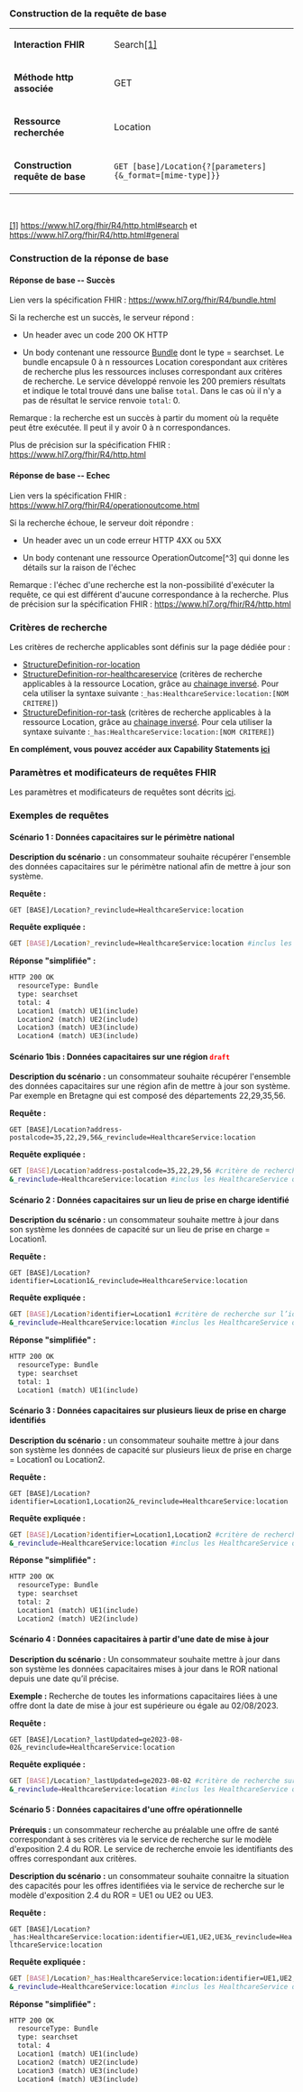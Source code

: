<!-- Consultation des données capacitaires -->

###  Construction de la requête de base

<table>
<tbody>
<tr>
<td width="215">
<p><strong>Interaction FHIR</strong></p>
</td>
<td width="465">
<p>Search<a href="#_ftn1" name="_ftnref1">[1]</a></p>
</td>
</tr>
<tr>
<td width="215">
<p><strong>M&eacute;thode http associ&eacute;e</strong></p>
</td>
<td width="465">
<p>GET</p>
</td>
</tr>
<tr>
<td width="215">
<p><strong>Ressource recherch&eacute;e</strong></p>
</td>
<td width="465">
<p>Location</p>
</td>
</tr>
<tr>
<td width="215">
<p><strong>Construction requ&ecirc;te de base</strong></p>
</td>
<td width="465">
<p><code>GET [base]/Location{?[parameters]{&amp;_format=[mime-type]}}</code></p>
</td>
</tr>
</tbody>
</table>
<p>&nbsp;</p>
<p><a href="#_ftnref1" name="_ftn1">[1]</a> <a href="https://www.hl7.org/fhir/R4/http.html#search">https://www.hl7.org/fhir/R4/http.html#search</a> et <a href="https://www.hl7.org/fhir/R4/http.html#general">https://www.hl7.org/fhir/R4/http.html#general</a></p>

### Construction de la réponse de base

#### Réponse de base -- Succès

Lien vers la spécification FHIR : <https://www.hl7.org/fhir/R4/bundle.html>

Si la recherche est un succès, le serveur répond :

-   Un header avec un code 200 OK HTTP

-   Un body contenant une ressource [Bundle](https://www.hl7.org/fhir/R4/bundle.html) dont le type =
    searchset.
    Le bundle encapsule 0 à n ressources Location corespondant aux
    critères de recherche plus les ressources incluses correspondant aux
    critères de recherche.
    Le service développé renvoie les 200 premiers résultats et indique
    le total trouvé dans une balise `total`. Dans le cas où il n'y a
    pas de résultat le service renvoie `total`: 0.

Remarque : la recherche est un succès à partir du moment où la requête
peut être exécutée. Il peut il y avoir 0 à n correspondances.

Plus de précision sur la spécification FHIR :
https://www.hl7.org/fhir/R4/http.html

#### Réponse de base -- Echec

Lien vers la spécification FHIR :
<https://www.hl7.org/fhir/R4/operationoutcome.html>

Si la recherche échoue, le serveur doit répondre :

-   Un header avec un un code erreur HTTP 4XX ou 5XX

-   Un body contenant une ressource OperationOutcome[^3] qui donne les
    détails sur la raison de l'échec

Remarque : l'échec d'une recherche est la non-possibilité d'exécuter la
requête, ce qui est différent d'aucune correspondance à la recherche.
Plus de précision sur la spécification FHIR :
<https://www.hl7.org/fhir/R4/http.html>

### Critères de recherche

  Les critères de recherche applicables sont définis sur la page dédiée pour :
-    [StructureDefinition-ror-location](search_param.html#structuredefinition-ror-location)
-    [StructureDefinition-ror-healthcareservice](search_param.html#structuredefinition-ror-healthcareservice) (critères de recherche applicables à la ressource Location, grâce au [chainage inversé](https://www.hl7.org/fhir/R4/search.html#has). Pour cela utiliser la syntaxe suivante :`_has:HealthcareService:location:[NOM CRITERE]`)
-    [StructureDefinition-ror-task](search_param.html#structuredefinition-ror-task) (critères de recherche applicables à la ressource Location, grâce au [chainage inversé](https://www.hl7.org/fhir/R4/search.html#has). Pour cela utiliser la syntaxe suivante :`_has:HealthcareService:location:[NOM CRITERE]`)

**En complément, vous pouvez accéder aux Capability Statements [ici](artifacts.html#behavior-capability-statements)**

### Paramètres et modificateurs de requêtes FHIR

Les paramètres et modificateurs de requêtes sont décrits [ici](modifiers.html).

### Exemples de requêtes

#### Scénario 1 : Données capacitaires sur le périmètre national

**Description du scénario :** un consommateur souhaite récupérer l\'ensemble des données capacitaires sur le périmètre national afin de mettre à jour son système.

**Requête :**

`GET [BASE]/Location?_revinclude=HealthcareService:location`

**Requête expliquée :**

```sh
GET [BASE]/Location?_revinclude=HealthcareService:location #inclus les HealthcareService qui référencent les Location

```

**Réponse "simplifiée" :**
```xml
HTTP 200 OK
  resourceType: Bundle
  type: searchset
  total: 4
  Location1 (match) UE1(include)
  Location2 (match) UE2(include)
  Location3 (match) UE3(include)
  Location4 (match) UE3(include)
```

#### Scénario 1bis : Données capacitaires sur une région <code><span style="color: #ff0000;">draft</span></code>

**Description du scénario :** un consommateur souhaite récupérer l\'ensemble des données capacitaires sur une région afin de mettre à jour son système. Par exemple en Bretagne qui est composé des départements 22,29,35,56. 

**Requête :**

`GET [BASE]/Location?address-postalcode=35,22,29,56&_revinclude=HealthcareService:location`

**Requête expliquée :**

```sh
GET [BASE]/Location?address-postalcode=35,22,29,56 #critère de recherche sur les codes postaux commencant par les valeurs choisies
&_revinclude=HealthcareService:location #inclus les HealthcareService qui référencent les Location

```


#### Scénario 2 : Données capacitaires sur un lieu de prise en charge identifié

**Description du scénario :** un consommateur souhaite mettre à jour dans son système les données de capacité sur un lieu de prise en charge = Location1.

**Requête :**

`GET [BASE]/Location?identifier=Location1&_revinclude=HealthcareService:location`

**Requête expliquée :**

```sh
GET [BASE]/Location?identifier=Location1 #critère de recherche sur l’identifiant technique du lieu de prise en charge
&_revinclude=HealthcareService:location #inclus les HealthcareService qui référencent les Location
```

**Réponse "simplifiée" :**
```xml
HTTP 200 OK
  resourceType: Bundle
  type: searchset
  total: 1
  Location1 (match) UE1(include)
```

#### Scénario 3 : Données capacitaires sur plusieurs lieux de prise en charge identifiés

**Description du scénario :** un consommateur souhaite mettre à jour dans son système les données de capacité sur plusieurs lieux de prise en charge = Location1 ou Location2.

**Requête :**

`GET [BASE]/Location?identifier=Location1,Location2&_revinclude=HealthcareService:location`

**Requête expliquée :**

```sh
GET [BASE]/Location?identifier=Location1,Location2 #critère de recherche sur l’identifiant technique du lieu de prise en charge
&_revinclude=HealthcareService:location #inclus les HealthcareService qui référencent les Location
```

**Réponse "simplifiée" :**
```xml
HTTP 200 OK
  resourceType: Bundle
  type: searchset
  total: 2
  Location1 (match) UE1(include)
  Location2 (match) UE2(include)
```

####  Scénario 4 : Données capacitaires à partir d'une date de mise à jour

**Description du scénario :** Un consommateur souhaite mettre à jour dans son système les données capacitaires mises à jour dans le ROR national depuis une date qu’il précise.

**Exemple :** Recherche de toutes les informations capacitaires liées à une offre dont la date de mise à jour est supérieure ou égale au 02/08/2023.

**Requête :**

`GET [BASE]/Location?_lastUpdated=ge2023-08-02&_revinclude=HealthcareService:location`

**Requête expliquée :**
```sh
GET [BASE]/Location?_lastUpdated=ge2023-08-02 #critère de recherche sur la date de mise à jour/ge=greater or equal
&_revinclude=HealthcareService:location #inclus les HealthcareService qui référencent les Location
```

#### Scénario 5 : Données capacitaires d'une offre opérationnelle

**Prérequis :** un consommateur recherche au préalable une offre de santé correspondant à ses critères via le service de recherche
sur le modèle d\'exposition 2.4 du ROR. Le service de recherche envoie les identifiants des offres correspondant aux critères.

**Description du scénario :** un consommateur souhaite connaitre la situation des capacités pour les offres identifiées via le service de recherche sur le modèle d\'exposition 2.4 du ROR = UE1 ou UE2 ou UE3.

**Requête :**

`GET [BASE]/Location?_has:HealthcareService:location:identifier=UE1,UE2,UE3&_revinclude=HealthcareService:location`

**Requête expliquée :**

```sh
GET [BASE]/Location?_has:HealthcareService:location:identifier=UE1,UE2,UE3 #critère de recherche sur l’identifiant de l’offre. Utilisation _has (reverse chaining) car c’est HealthcareService qui fait référence à Location. 
&_revinclude=HealthcareService:location #inclus les HealthcareService qui référencent les Location
```

**Réponse "simplifiée" :**
```xml
HTTP 200 OK
  resourceType: Bundle
  type: searchset
  total: 4
  Location1 (match) UE1(include)
  Location2 (match) UE2(include)
  Location3 (match) UE3(include)
  Location4 (match) UE3(include)
```